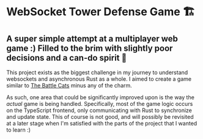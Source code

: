 # WebSocket Tower Defense Game 🏗️
## A super simple attempt at a multiplayer web game :) Filled to the brim with slightly poor decisions and a can-do spirit 🥲

This project exists as the biggest challenge in my journey to understand websockets and asynchronous Rust as a whole. I aimed to create a game similar to [The Battle Cats](https://battlecats.club/en/) minus any of the charm. 

As such, one area that could be significantly improved upon is the way the *actual* game is being handled. Specifically, most of the game logic occurs on the TypeScript frontend, only communicating with Rust to synchronize and update state. This of course is not good, and will possibly be revisited at a later stage when I'm satisfied with the parts of the project that I wanted to learn :)
